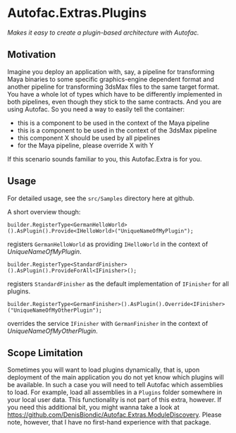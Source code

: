 # Autofac.Extras.Plugins

*Makes it easy to create a plugin-based architecture with Autofac.*

## Motivation
Imagine you deploy an application with, say, a pipeline for transforming Maya binaries to some specific graphics-engine dependent format and another pipeline for transforming 3dsMax files to the same target format.
You have a whole lot of types which have to be differently implemented in both pipelines, even though they stick to the same contracts. And you are using Autofac. So you need a way to easily tell the container:
- this is a component to be used in the context of the Maya pipeline
- this is a component to be used in the context of the 3dsMax pipeline
- this component X should be used by all pipelines
- for the Maya pipeline, please override X with Y

If this scenario sounds familiar to you, this Autofac.Extra is for you.

## Usage
For detailed usage, see the ```src/Samples``` directory here at github.

A short overview though:

```
builder.RegisterType<GermanHelloWorld>().AsPlugin().Provide<IHelloWorld>("UniqueNameOfMyPlugin");
```
registers ```GermanHelloWorld``` as providing ```IHelloWorld``` in the context of *UniqueNameOfMyPlugin*.

```
builder.RegisterType<StandardFinisher>().AsPlugin().ProvideForAll<IFinisher>();
```
registers ```StandardFinisher``` as the default implementation of ```IFinisher``` for all plugins.

```
builder.RegisterType<GermanFinisher>().AsPlugin().Override<IFinisher>("UniqueNameOfMyOtherPlugin");
```
overrides the service ```IFinisher``` with ```GermanFinisher``` in the context of *UniqueNameOfMyOtherPlugin*.

## Scope Limitation
Sometimes you will want to load plugins dynamically, that is, upon deployment of the main application you do not yet know which plugins will be available. In such a case you will need to tell Autofac 
which assemblies to load. For example, load all assemblies in a ```Plugins``` folder somewhere in your local user data. This functionality is not part of this extra, however. 
If you need this additional bit, you might wanna take a look at https://github.com/DenisBiondic/Autofac.Extras.ModuleDiscovery. Please note, however, that I have no first-hand experience with that package.
